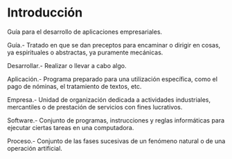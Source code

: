# Introducción

Guía para el desarrollo de aplicaciones empresariales.

Guía.- Tratado en que se dan preceptos para encaminar o dirigir en cosas, ya espirituales o abstractas, ya puramente mecánicas. 

Desarrollar.- Realizar o llevar a cabo algo.

Aplicación.- Programa preparado para una utilización específica, como el pago de nóminas, el tratamiento de textos, etc.

Empresa.- Unidad de organización dedicada a actividades industriales, mercantiles o de prestación de servicios con fines lucrativos.

Software.- Conjunto de programas, instrucciones y reglas informáticas para ejecutar ciertas tareas en una computadora.

Proceso.- Conjunto de las fases sucesivas de un fenómeno natural o de una operación artificial.



